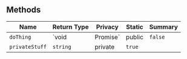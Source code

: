 ## Methods

Name           | Return Type            | Privacy | Static  | Summary     
-------------- | ---------------------- | ------- | ------- | ------------
`doThing`      | `void | Promise<void>` | public  | `false` | Does a thing
`privateStuff` | `string`               | private | `true`  |             
